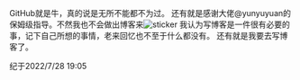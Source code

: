 GitHub就是牛，真的说是无所不能都不为过。
还有就是感谢大佬@yunyuyuan的保姆级指导。不然我也不会做出博客来![sticker](aru/41)
我认为写博客是一件很有必要的事，记下自己所想的事情，老来回忆也不至于什么都没有。
还有就是我要去写博客了。
                                                                                                                                                                        
纪于2022/7/28  19:05